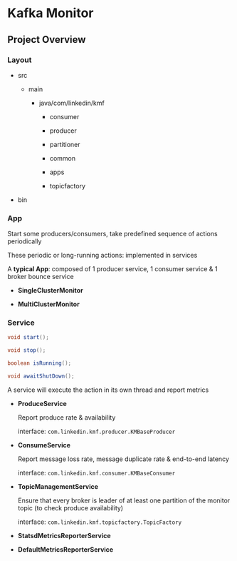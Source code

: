# Kafka Monitor

## Project Overview

### Layout

* src
 
  * main
  
    * java/com/linkedin/kmf
     
      * consumer
      
      * producer
      
      * partitioner
      
      * common
      
      * apps
      
      * topicfactory

* bin


### App

Start some producers/consumers, take predefined sequence of actions periodically
  
These periodic or long-running actions: implemented in services
  
A **typical App**: composed of 1 producer service, 1 consumer service & 1 broker bounce service

* **SingleClusterMonitor**

* **MultiClusterMonitor**
  

### Service


```java
void start();

void stop();

boolean isRunning();

void awaitShutDown();
```

A service will execute the action in its own thread and report metrics
 
* **ProduceService**
  
  Report produce rate & availability 
    
  interface: `com.linkedin.kmf.producer.KMBaseProducer`
  
* **ConsumeService**
  
  Report message loss rate, message duplicate rate & end-to-end latency
    
  interface: `com.linkedin.kmf.consumer.KMBaseConsumer`
  
* **TopicManagementService**
  
  Ensure that every broker is leader of at least one partition of the monitor topic (to check produce availability)
    
  interface: `com.linkedin.kmf.topicfactory.TopicFactory`
  
* **StatsdMetricsReporterService**
  
* **DefaultMetricsReporterService**






